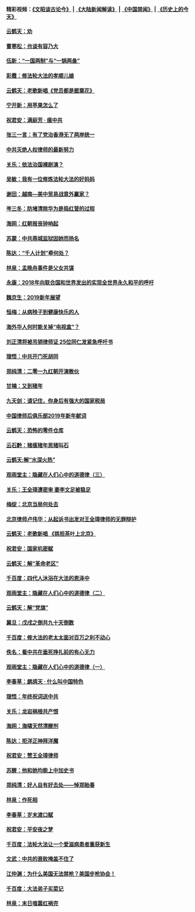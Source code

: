 #### 精彩视频：[《文昭谈古论今》](https://github.com/gfw-breaker/wenzhao/blob/master/README.md?t=01071531) | [《大陆新闻解读》](https://github.com/gfw-breaker/ntdtv-comedy/blob/master/README.md?t=01071531) | [《中国禁闻》](https://github.com/gfw-breaker/ntdtv-news/blob/master/README.md?t=01071531) | [《历史上的今天》](https://github.com/gfw-breaker/today-in-history/blob/master/README.md?t=01071531) 

#### [云鹤天：劝](../pages/nsc993/n10959226.md?t=01071531) 

#### [曹寒松：也谈有容乃大](../pages/nsc993/n10959191.md?t=01071531) 

#### [伍新：“一国两制”与“一锅两彘”](../pages/nsc993/n10958297.md?t=01071531) 

#### [彩霞：修法轮大法的孝顺儿媳](../pages/nsc993/n10958333.md?t=01071531) 

#### [云鹤天：老歌新唱《党员都是罂粟花》](../pages/nsc993/n10958225.md?t=01071531) 

#### [宁开新：用苹果怎么了](../pages/nsc993/n10955962.md?t=01071531) 

#### [祝君安：满庭芳 · 瘟中共](../pages/nsc993/n10955949.md?t=01071531) 

#### [张三一言：有了党治香港无了两岸统一](../pages/nsc993/n10955943.md?t=01071531) 

#### [中共灭绝人权律师的最新努力](../pages/nsc993/n10954725.md?t=01071531) 

#### [关乐：依法治国裸剧演？](../pages/nsc993/n10952420.md?t=01071531) 

#### [吴敏：我有一位修炼法轮大法的好妈妈](../pages/nsc993/n10952484.md?t=01071531) 

#### [谢田：越南—美中贸易战意外赢家？](../pages/nsc993/n10940351.md?t=01071531) 

#### [岑三冬：防堵清除华为是捣红营的过程](../pages/nsc993/n10952342.md?t=01071531) 

#### [海网：红朝报丧钟响起](../pages/nsc993/n10951480.md?t=01071531) 

#### [苏蒙：中共燕城监狱因她而扬名](../pages/nsc993/n10951476.md?t=01071531) 

#### [陈达：“千人计划”牵何处？](../pages/nsc993/n10951466.md?t=01071531) 

#### [林泉：孟晚舟事件是父女共谋](../pages/nsc993/n10947780.md?t=01071531) 

#### [永康：2018年向联合国和世界发出的实现全世界永久和平的呼吁](../pages/nsc993/n10947756.md?t=01071531) 

#### [魏京生：2019新年展望](../pages/nsc993/n10947691.md?t=01071531) 

#### [恒梅：从病秧子到健康快乐的人](../pages/nsc993/n10947469.md?t=01071531) 

#### [海外华人何时能关掉“电视盒”？](../pages/nsc993/n10945406.md?t=01071531) 

#### [刘正清将被吊销律师证 25位同仁发紧急呼吁书](../pages/nsc993/n10944361.md?t=01071531) 

#### [理悟：中共开门死胡同](../pages/nsc993/n10944908.md?t=01071531) 

#### [郑纯清：二零一九红朝开演散伙](../pages/nsc993/n10944905.md?t=01071531) 

#### [甘楠：又到猪年](../pages/nsc993/n10944903.md?t=01071531) 

#### [九天剑：请记住，你身后有强大的国家税局](../pages/nsc993/n10944885.md?t=01071531) 

#### [中国律师后俱乐部2019年新年献词](../pages/nsc993/n10944348.md?t=01071531) 

#### [云鹤天：恐怖的零件仓库](../pages/nsc993/n10942847.md?t=01071531) 

#### [云石黔：猪瘟猪年思猪叫石](../pages/nsc993/n10943180.md?t=01071531) 

#### [云鹤天:解“水深火热”](../pages/nsc993/n10942828.md?t=01071531) 

#### [观雨堂主：隐藏在人们心中的道德律（三）](../pages/nsc993/n10941445.md?t=01071531) 

#### [关乐：王全璋遭密审 妻李文足被稳足](../pages/nsc993/n10941420.md?t=01071531) 

#### [梅绽：北京当局何处去](../pages/nsc993/n10941407.md?t=01071531) 

#### [北京律师卢伟华：从起诉书出发对王全璋律师的无罪辩护](../pages/nsc993/n10939303.md?t=01071531) 

#### [云鹤天：老歌新唱 《挑担茶叶上北京》](../pages/nsc993/n10937870.md?t=01071531) 

#### [祝君安：国家机密赋](../pages/nsc993/n10937863.md?t=01071531) 

#### [云鹤天：解“革命老区”](../pages/nsc993/n10937858.md?t=01071531) 

#### [千百度：四代人沐浴在大法的恩泽中](../pages/nsc993/n10937630.md?t=01071531) 

#### [观雨堂主：隐藏在人们心中的道德律（二）](../pages/nsc993/n10937219.md?t=01071531) 

#### [云鹤天：解“党旗”](../pages/nsc993/n10937211.md?t=01071531) 

#### [冀旦：戊戌之倒共九十天倒数](../pages/nsc993/n10937168.md?t=01071531) 

#### [千百度：修大法的老太太面对百万之利不动心](../pages/nsc993/n10934913.md?t=01071531) 

#### [佚名：看中共在垂死挣扎前的有心无力](../pages/nsc993/n10934707.md?t=01071531) 

#### [观雨堂主：隐藏在人们心中的道德律（一）](../pages/nsc993/n10934699.md?t=01071531) 

#### [李春草：鹧鸪天 ‧ 什么叫中国特色](../pages/nsc993/n10934694.md?t=01071531) 

#### [理悟：年终祝词送中共](../pages/nsc993/n10933269.md?t=01071531) 

#### [关乐：龙岩祸根共产恨](../pages/nsc993/n10933253.md?t=01071531) 

#### [海网：海啸天然清醒剂](../pages/nsc993/n10933251.md?t=01071531) 

#### [陈达：拒洋正神拜洋魔](../pages/nsc993/n10933235.md?t=01071531) 

#### [祝君安：赞王全璋律师](../pages/nsc993/n10933273.md?t=01071531) 

#### [苏醒：他和她均能上中加史书](../pages/nsc993/n10933262.md?t=01071531) 

#### [郑纯清：好人自有好去处——悼郑贻春](../pages/nsc993/n10933256.md?t=01071531) 

#### [林泉：作死相](../pages/nsc993/n10933248.md?t=01071531) 

#### [李春草：岁末渡口赋](../pages/nsc993/n10933243.md?t=01071531) 

#### [祝君安：平安夜之梦](../pages/nsc993/n10931089.md?t=01071531) 

#### [千百度：法轮大法让一个爱滋病患者重获新生](../pages/nsc993/n10931128.md?t=01071531) 

#### [文武：中共的衰败掩盖不住了](../pages/nsc993/n10931085.md?t=01071531) 

#### [江仲渊：为什么美国无法禁枪？美国步枪协会！](../pages/nsc993/n10931078.md?t=01071531) 

#### [千百度：大法弟子买菜记](../pages/nsc993/n10929626.md?t=01071531) 

#### [林泉：末日喧嚣红祸完](../pages/nsc993/n10929158.md?t=01071531) 

